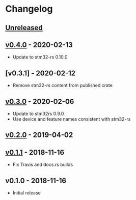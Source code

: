 # Changelog

## [Unreleased]

## [v0.4.0] - 2020-02-13

* Update to stm32-rs 0.10.0

## [v0.3.1] - 2020-02-12

* Remove stm32-rs content from published crate

## [v0.3.0] - 2020-02-06

* Update to stm32rs 0.9.0
* Use device and feature names consistent with stm32-rs

## [v0.2.0] - 2019-04-02

## [v0.1.1] - 2018-11-16

* Fix Travis and docs.rs builds

## v0.1.0 - 2018-11-16

* Initial release

[Unreleased]: https://github.com/adamgreig/stm32ral/compare/v0.4.0...HEAD
[v0.4.0]: https://github.com/adamgreig/stm32ral/compare/v0.3.1...v0.4.0
[v0.3.0]: https://github.com/adamgreig/stm32ral/compare/v0.3.0...v0.3.1
[v0.3.0]: https://github.com/adamgreig/stm32ral/compare/v0.2.0...v0.3.0
[v0.2.0]: https://github.com/adamgreig/stm32ral/compare/v0.1.1...v0.2.0
[v0.1.1]: https://github.com/adamgreig/stm32ral/compare/v0.1.0...v0.1.1
